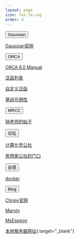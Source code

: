 ```yaml
---
layout: page
icon: fas fa-cog
order: 4
---
```


<div class="collapsible-section">
<button class="collapsible-btn">Gaussian</button>
<div class="collapsible-content" markdown="1">

[Gaussian官网](https://gaussian.com/gaussian16/)

</div>
</div>

<div class="collapsible-section">
<button class="collapsible-btn">ORCA</button>
<div class="collapsible-content" markdown="1">

[ORCA 6.0 Manual](https://www.faccts.de/docs/orca/6.0/manual/index.html)

[泛函列表](https://www.faccts.de/docs/orca/6.0/manual/contents/structure.html#density-functional-methods)

[自定义泛函](https://www.faccts.de/docs/orca/6.0/manual/contents/detailed/model.html#sec-model-dft-functionals-detailed)

[基组可用性](https://www.faccts.de/docs/orca/6.0/manual/contents/detailed/basisset.html#table-basisset-availability-detailed)

</div>
</div>

<div class="collapsible-section">
<button class="collapsible-btn">MRCC</button>
<div class="collapsible-content" markdown="1">

[钟老师的帖子](http://bbs.keinsci.com/thread-29156-1-1.html)

</div>
</div>

<div class="collapsible-section">
<button class="collapsible-btn">论坛</button>
<div class="collapsible-content" markdown="1">

[计算化学公社](http://bbs.keinsci.com/forum.php)

[思想家公社的门口](http://sobereva.com/)

</div>
</div>

<div class="collapsible-section">
<button class="collapsible-btn">杂项</button>
<div class="collapsible-content" markdown="1">

[docker](https://zhuanlan.zhihu.com/p/642560164)

</div>
</div>

<div class="collapsible-section">
<button class="collapsible-btn">Blog</button>
<div class="collapsible-content" markdown="1">

[Chripy官网](https://chirpy.cotes.page/)

[Marvin](https://winxuan.github.io/posts/creat-blog/)

[MsEspeon](https://ittousei.github.io/posts/customize-my-blog/)

[本地服务器网址](http://127.0.0.1:4000/){:target="_blank"}

</div>
</div>